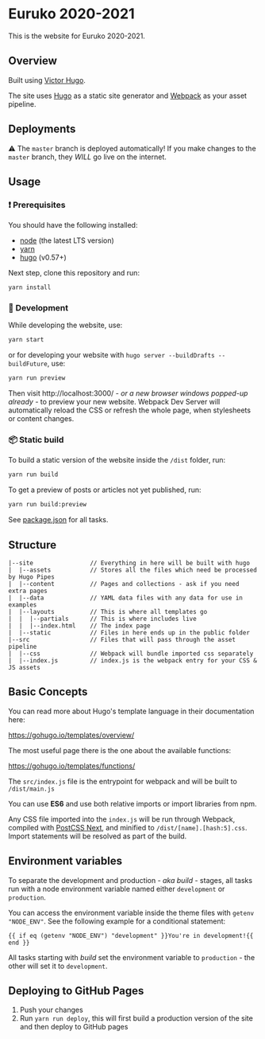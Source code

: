 # Euruko 2020-2021

This is the website for Euruko 2020-2021.

## Overview

Built using [Victor Hugo](https://github.com/netlify-templates/victor-hugo).

The site uses [Hugo](https://gohugo.io/) as a static site generator and [Webpack](https://webpack.js.org/) as your asset pipeline.

## Deployments

⚠️ The `master` branch is deployed automatically! If you make changes to the `master` branch, they *WILL* go live on the internet.

## Usage

### :exclamation: Prerequisites

You should have the following installed:

* [node](https://nodejs.org/en/download/) (the latest LTS version)
* [yarn](https://yarnpkg.com/en/docs/install)
* [hugo](https://gohugo.io/getting-started/installing/) (v0.57+)

Next step, clone this repository and run:

```bash
yarn install
```

### :construction_worker: Development

While developing the website, use:

```bash
yarn start
```

or for developing your website with `hugo server --buildDrafts --buildFuture`, use:

```bash
yarn run preview
```

Then visit http://localhost:3000/ _- or a new browser windows popped-up already -_ to preview your new website. Webpack Dev Server will automatically reload the CSS or refresh the whole page, when stylesheets or content changes.

### :package: Static build

To build a static version of the website inside the `/dist` folder, run:

```bash
yarn run build
```

To get a preview of posts or articles not yet published, run:

```bash
yarn run build:preview
```

See [package.json](package.json#L8) for all tasks.

## Structure

```
|--site                // Everything in here will be built with hugo
|  |--assets           // Stores all the files which need be processed by Hugo Pipes
|  |--content          // Pages and collections - ask if you need extra pages
|  |--data             // YAML data files with any data for use in examples
|  |--layouts          // This is where all templates go
|  |  |--partials      // This is where includes live
|  |  |--index.html    // The index page
|  |--static           // Files in here ends up in the public folder
|--src                 // Files that will pass through the asset pipeline
|  |--css              // Webpack will bundle imported css separately
|  |--index.js         // index.js is the webpack entry for your CSS & JS assets
```

## Basic Concepts

You can read more about Hugo's template language in their documentation here:

https://gohugo.io/templates/overview/

The most useful page there is the one about the available functions:

https://gohugo.io/templates/functions/

The `src/index.js` file is the entrypoint for webpack and will be built to `/dist/main.js`

You can use **ES6** and use both relative imports or import libraries from npm.

Any CSS file imported into the `index.js` will be run through Webpack, compiled with [PostCSS Next](http://cssnext.io/), and
minified to `/dist/[name].[hash:5].css`. Import statements will be resolved as part of the build.

## Environment variables

To separate the development and production _- aka build -_ stages, all tasks run with a node environment variable named either `development` or `production`.

You can access the environment variable inside the theme files with `getenv "NODE_ENV"`. See the following example for a conditional statement:

    {{ if eq (getenv "NODE_ENV") "development" }}You're in development!{{ end }}

All tasks starting with _build_ set the environment variable to `production` - the other will set it to `development`.

## Deploying to GitHub Pages

1. Push your changes
2. Run `yarn run deploy`, this will first build a production version of the site and then deploy to GitHub pages
